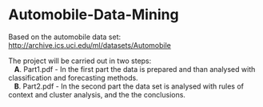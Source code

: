 # Automobile-Data-Mining
Based on the automobile data set: http://archive.ics.uci.edu/ml/datasets/Automobile 

The project will be carried out in two steps:\
&nbsp;&nbsp;&nbsp;**A**. Part1.pdf - In the first part the data is prepared and than analysed with classification and forecasting methods.\
&nbsp;&nbsp;&nbsp;**B**. Part2.pdf - In the second part the data set is analysed with rules of context and cluster analysis, and the the conclusions.
